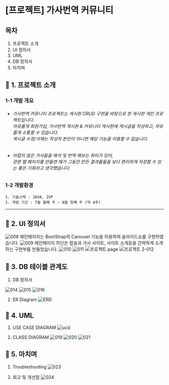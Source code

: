 

# [프로젝트] 가사번역 커뮤니티
## 목차
1. 프로젝트 소개
2. UI 정의서
3. UML
4. DB 정의서
5. 마치며

## 📌 1. 프로젝트 소개
### 1-1 개발 개요
+ ###### 가사번역 커뮤니티 프로젝트는 게시판 CRUD 구현을 바탕으로 한 게시판 개인 프로젝트입니다. <br/> 자유롭게 회원가입, 가사번역 게시판 & 커뮤니티 게시판에 게시글을 작성하고, 자유롭게 소통할 수 있습니다.  <br>게시글 수정/삭제는 작성자 본인이 아니면 해당 기능을 이용할 수 없습니다.
  
  
+ ###### 어렵지 않은 가사들을 해석 및 번역 해보는 취미가 있어, <br>관련 웹 페이지를 만들면  제가 그동안 만든 결과물들을 보다 편리하게 저장할 수 있는 좋은 기회라고 생각했습니다.

### 1-2 개발환경

	1. 기술스택 : JAVA, JSP
	2. 개발 기간 : 7월 둘째 주 ~ 8월 첫째 주 (약 4주)
*****



## 📌 2. UI 정의서
![008](https://user-images.githubusercontent.com/80212139/128287100-faf9a5e7-ee7b-4bc3-898a-7dba6c78d943.jpg)
메인페이지는 BootStrap의 Carousel 기능을 이용하여 슬라이드쇼를 구현하였습니다.
![009](https://user-images.githubusercontent.com/80212139/128287117-283289bb-cf25-45a7-8ce7-cd1c38a718b8.jpg)
메인페이지 하단은 팝송과 가사 사이트, 사이트 소개등을 간략하게 소개하는 구현부를 만들었습니다.
![010](https://user-images.githubusercontent.com/80212139/128287125-efcb1eeb-8ebf-4221-b9ae-273a72b75ee0.jpg)
![011](https://user-images.githubusercontent.com/80212139/128287128-a25b5848-18f4-401f-8aff-99b20b353115.jpg)
![프로젝트 page](https://user-images.githubusercontent.com/80212139/128794387-36167fc8-d705-40f6-b1c6-49d238ba308b.png)
![프로젝트 2-012](https://user-images.githubusercontent.com/80212139/128791494-bb3757a2-f8e2-4fb2-9532-032b95b26fae.png)

## 📌 3. DB 테이블 관계도

1. DB 정의서

![014](https://user-images.githubusercontent.com/80212139/128791709-f0ba7571-8640-4309-817d-75240cac044e.png)
![015](https://user-images.githubusercontent.com/80212139/128791711-4e7a1b1f-9409-45f3-9570-b06687c61672.png)
![016](https://user-images.githubusercontent.com/80212139/128791714-9146cf25-372e-4c56-9352-8cf4770b9a3d.png)

2. ER Diagram
![ERD](https://user-images.githubusercontent.com/80212139/128880645-4769a6f6-54d6-4275-9a72-d1e268abcee9.png)


## 📌 4. UML
  1. USE CASE DIAGRAM
  ![ucd](https://user-images.githubusercontent.com/80212139/128973851-7421332f-9458-4de9-8352-57d7f43dd96b.png)

  2. CLASS DIAGRAM
![019](https://user-images.githubusercontent.com/80212139/128791612-b419b1d0-0879-4454-8e9d-7431d65953cf.png)
![020](https://user-images.githubusercontent.com/80212139/128791616-7ef4bf63-7d91-4d51-8b7d-43dd8f9901c9.png)
![021](https://user-images.githubusercontent.com/80212139/128791617-6d960321-fb05-44ad-870b-5d242d7bbb92.png)




## 📌 5. 마치며

1. Troubleshooting
![023](https://user-images.githubusercontent.com/80212139/128791806-28a521cf-a125-4f6a-9a3b-614782ee4dae.png)

2. 회고 및 개선점
![024](https://user-images.githubusercontent.com/80212139/128791825-b565e7e5-98ac-4c32-83a3-a07b62a9b2b6.png)




